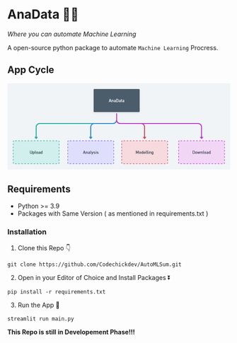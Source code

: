 # AnaData 🤖🚀

_Where you can automate Machine Learning_

A open-source python package to automate `Machine Learning` Procress.

## App Cycle

![img](./images/AnaData.png)

## Requirements

- Python >= 3.9
- Packages with Same Version ( as mentioned in requirements.txt )

### Installation

1. Clone this Repo 👇

```
git clone https://github.com/Codechickdev/AutoMLSum.git
```

2. Open in your Editor of Choice and Install Packages ⏬

```
pip install -r requirements.txt
```

3. Run the App 🚀

```
streamlit run main.py
```

**This Repo is still in Developement Phase!!!**
